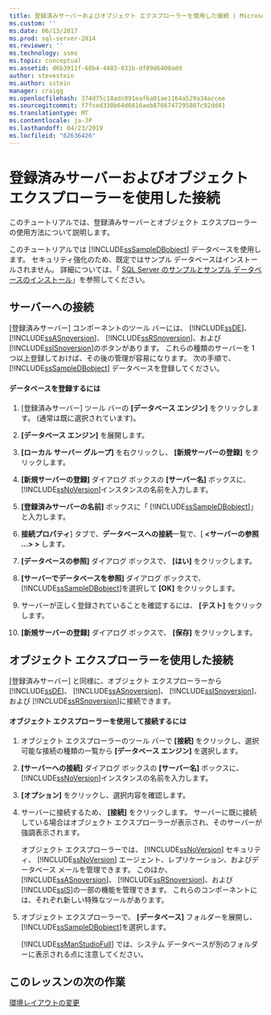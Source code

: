```yaml
---
title: 登録済みサーバーおよびオブジェクト エクスプローラーを使用した接続 | Microsoft Docs
ms.custom: ''
ms.date: 06/13/2017
ms.prod: sql-server-2014
ms.reviewer: ''
ms.technology: ssms
ms.topic: conceptual
ms.assetid: d6b3911f-68b4-4483-831b-df89d6400add
author: stevestein
ms.author: sstein
manager: craigg
ms.openlocfilehash: 374d75c18adc091eaf6a01ae1164a529a34accee
ms.sourcegitcommit: f7fced330b64d6616aeb8766747295807c92dd41
ms.translationtype: MT
ms.contentlocale: ja-JP
ms.lasthandoff: 04/23/2019
ms.locfileid: "62636426"
---
```

# <a name="connect-with-registered-servers-and-object-explorer"></a>登録済みサーバーおよびオブジェクト エクスプローラーを使用した接続
  このチュートリアルでは、登録済みサーバーとオブジェクト エクスプローラーの使用方法について説明します。  
  
 このチュートリアルでは [!INCLUDE[ssSampleDBobject](../../includes/sssampledbobject-md.md)] データベースを使用します。 セキュリティ強化のため、既定ではサンプル データベースはインストールされません。 詳細については、「 [SQL Server のサンプルとサンプル データベースのインストール](http://sqlserversamples.codeplex.com)」を参照してください。  
  
## <a name="connecting-to-servers"></a>サーバーへの接続  
 [登録済みサーバー] コンポーネントのツール バーには、 [!INCLUDE[ssDE](../../includes/ssde-md.md)]、 [!INCLUDE[ssASnoversion](../../includes/ssasnoversion-md.md)]、 [!INCLUDE[ssRSnoversion](../../includes/ssrsnoversion-md.md)]、および [!INCLUDE[ssISnoversion](../../includes/ssisnoversion-md.md)]のボタンがあります。 これらの種類のサーバーを 1 つ以上登録しておけば、その後の管理が容易になります。 次の手順で、 [!INCLUDE[ssSampleDBobject](../../includes/sssampledbobject-md.md)] データベースを登録してください。  
  
#### <a name="to-register-the-database"></a>データベースを登録するには  
  
1.  [登録済みサーバー] ツール バーの **[データベース エンジン]** をクリックします。 (通常は既に選択されています)。  
  
2.  **[データベース エンジン]** を展開します。  
  
3.  **[ローカル サーバー グループ]** を右クリックし、 **[新規サーバーの登録]** をクリックします。  
  
4.  **[新規サーバーの登録]** ダイアログ ボックスの **[サーバー名]** ボックスに、 [!INCLUDE[ssNoVersion](../../includes/ssnoversion-md.md)]インスタンスの名前を入力します。  
  
5.  **[登録済みサーバーの名前]** ボックスに「 [!INCLUDE[ssSampleDBobject](../../includes/sssampledbobject-md.md)]」と入力します。  
  
6.  **接続プロパティ**] タブで、**データベースへの接続**一覧で、[ **\<サーバーの参照 ...> >** します。  
  
7.  **[データベースの参照]** ダイアログ ボックスで、 **[はい]** をクリックします。  
  
8.  **[サーバーでデータベースを参照]** ダイアログ ボックスで、 [!INCLUDE[ssSampleDBobject](../../includes/sssampledbobject-md.md)]を選択して **[OK]** をクリックします。  
  
9. サーバーが正しく登録されていることを確認するには、 **[テスト]** をクリックします。  
  
10. **[新規サーバーの登録]** ダイアログ ボックスで、 **[保存]** をクリックします。  
  
## <a name="connecting-with-object-explorer"></a>オブジェクト エクスプローラーを使用した接続  
 [登録済みサーバー] と同様に、オブジェクト エクスプローラーから [!INCLUDE[ssDE](../../includes/ssde-md.md)]、 [!INCLUDE[ssASnoversion](../../includes/ssasnoversion-md.md)]、 [!INCLUDE[ssISnoversion](../../includes/ssisnoversion-md.md)]、および [!INCLUDE[ssRSnoversion](../../includes/ssrsnoversion-md.md)]に接続できます。  
  
#### <a name="to-connect-with-object-explorer"></a>オブジェクト エクスプローラーを使用して接続するには  
  
1.  オブジェクト エクスプローラーのツール バーで **[接続]** をクリックし、選択可能な接続の種類の一覧から **[データベース エンジン]** を選択します。  
  
2.  **[サーバーへの接続]** ダイアログ ボックスの **[サーバー名]** ボックスに、 [!INCLUDE[ssNoVersion](../../includes/ssnoversion-md.md)]インスタンスの名前を入力します。  
  
3.  **[オプション]** をクリックし、選択内容を確認します。  
  
4.  サーバーに接続するため、 **[接続]** をクリックします。 サーバーに既に接続している場合はオブジェクト エクスプローラーが表示され、そのサーバーが強調表示されます。  
  
     オブジェクト エクスプローラーでは、 [!INCLUDE[ssNoVersion](../../includes/ssnoversion-md.md)] セキュリティ、 [!INCLUDE[ssNoVersion](../../includes/ssnoversion-md.md)] エージェント、レプリケーション、およびデータベース メールを管理できます。 このほか、 [!INCLUDE[ssASnoversion](../../includes/ssasnoversion-md.md)]、 [!INCLUDE[ssRSnoversion](../../includes/ssrsnoversion-md.md)]、および [!INCLUDE[ssIS](../../includes/ssis-md.md)]の一部の機能を管理できます。 これらのコンポーネントには、それぞれ新しい特殊なツールがあります。  
  
5.  オブジェクト エクスプローラーで、 **[データベース]** フォルダーを展開し、 [!INCLUDE[ssSampleDBobject](../../includes/sssampledbobject-md.md)]を選択します。  
  
     [!INCLUDE[ssManStudioFull](../../includes/ssmanstudiofull-md.md)] では、システム データベースが別のフォルダーに表示される点に注意してください。  
  
## <a name="next-task-in-lesson"></a>このレッスンの次の作業  
 [環境レイアウトの変更](lesson-1-3-change-the-environment-layout.md)  
  
  
